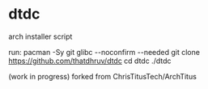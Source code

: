# dtdc
arch installer script

run:
  pacman -Sy git glibc --noconfirm --needed
  git clone https://github.com/thatdhruv/dtdc
  cd dtdc
  ./dtdc

(work in progress)
forked from ChrisTitusTech/ArchTitus

